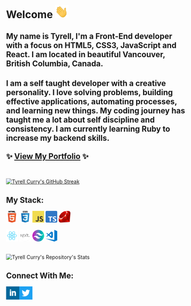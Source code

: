 # Welcome <img alt="Blue blob jumping" src='images\wave.gif' width="36" height="36">

## My name is Tyrell, I'm a Front-End developer with a focus on HTML5, CSS3, JavaScript and React. I am located in beautiful Vancouver, British Columbia, Canada.

## I am a self taught developer with a creative personality. I love solving problems, building effective applications, automating processes, and learning new things. My coding journey has taught me a lot about self discipline and consistency. I am currently learning Ruby to increase my backend skills. <br><br>✨ [View My Portfolio](https://tyrellcurry.io) ✨
<br>


[![Tyrell Curry's GitHub Streak](https://streak-stats.demolab.com?user=tyrellcurry&theme=github-dark-blue)](https://git.io/streak-stats)


## My Stack:

<img  alt="HTML" width="32px" src=".\images\html.png" />
<img  alt="CSS" width="32px" src=".\images\css.png" />
<img  alt="JavaScript" width="32px" src=".\images\javascript.png" />
<img  alt="TypeScript" width="32px" src=".\images\ts.png" />
<img  alt="Ruby" width="32px" src=".\images\ruby.png" />
<br>
<br>
<img  alt="React" width="32px" src=".\images\react.png" />
<img  alt="NextJS" width="32px" src=".\images\next.png" />
<img  alt="Tailwind" width="32px" src=".\images\tailwind.png" />
<img  alt="VS Code" width="32px" src=".\images\visual-studio-code.png" />
<br>
<br>

![Tyrell Curry's Repository's Stats](https://github-readme-stats-git-masterrstaa-rickstaa.vercel.app/api/top-langs/?username=tyrellcurry&theme=github_dark)


## Connect With Me:

[<img align="left" alt="LinkedIn" src='.\images\linkedin-sq.png' width="36" height="36">](https://www.linkedin.com/in/tyrellcurry/)
[<img align="left" alt="Twitter" src='.\images\twitter-icon.png' width="36" height="36">](https://twitter.com/Tyrell_io)
